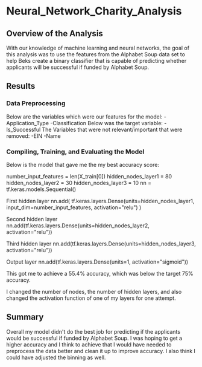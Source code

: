 # Neural_Network_Charity_Analysis

## Overview of the Analysis
With our knowledge of machine learning and neural networks, the goal of this analysis was to use the features from the Alphabet Soup data set to help Beks create a binary classifier that is capable of predicting whether applicants will be successful if funded by Alphabet Soup.

## Results

### Data Preprocessing
Below are the variables which were our features for the model:
-Application_Type 
-Classification 
Below was the target variable:
-Is_Successful
The Variables that were not relevant/important that were removed:
-EIN 
-Name

### Compiling, Training, and Evaluating the Model
Below is the model that gave me the my best accuracy score:

number_input_features = len(X_train[0])
hidden_nodes_layer1 = 80
hidden_nodes_layer2 = 30
hidden_nodes_layer3 = 10
nn = tf.keras.models.Sequential()

First hidden layer
nn.add(
    tf.keras.layers.Dense(units=hidden_nodes_layer1, input_dim=number_input_features, activation="relu")
)

Second hidden layer
nn.add(tf.keras.layers.Dense(units=hidden_nodes_layer2, activation="relu"))

Third hidden layer
nn.add(tf.keras.layers.Dense(units=hidden_nodes_layer3, activation="relu"))

Output layer
nn.add(tf.keras.layers.Dense(units=1, activation="sigmoid"))

This got me to achieve a 55.4% accuracy, which was below the target 75% accuracy.

I changed the number of nodes, the number of hidden layers, and also changed the activation function of one of my layers for one attempt.

## Summary 
Overall my model didn't do the best job for predicting if the applicants would be successful if funded by Alphabet Soup. I was hoping to get a higher accuracy and I think to achieve that I would have needed to preprocess the data better and clean it up to improve accuracy. I also think I could have adjusted the binning as well.
